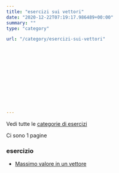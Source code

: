```yaml
---
title: "esercizi sui vettori"
date: "2020-12-22T07:19:17.986489+00:00"
summary: ""
type: "category"

url: "/category/esercizi-sui-vettori"













---
```




Vedi tutte le [categorie di esercizi](/esercizi)

Ci sono 1 pagine 


### esercizio


* [Massimo valore in un vettore](/esercizi/trovare-il-massimo-di-un-vettore)





